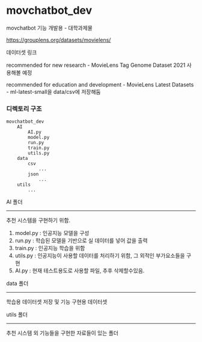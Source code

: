 # movchatbot_dev
movchatbot 기능 개발용 - 대학과제물

https://grouplens.org/datasets/movielens/

데이터셋 링크

recommended for new research - MovieLens Tag Genome Dataset 2021 사용해볼 예정

recommended for education and development - MovieLens Latest Datasets - ml-latest-small을 data/csv에 저장해둠

### 디렉토리 구조

	movchatbot_dev
		AI
			AI.py
			model.py
			run.py
			train.py
			utils.py
		data
			csv
				...
			json
				...
		utils
			...

AI 폴더
* * *
추천 시스템을 구현하기 위함.

1. model.py : 인공지능 모델을 구성
2. run.py : 학습된 모델을 기반으로 실 데이터를 넣어 값을 출력
3. train.py : 인공지능 학습을 위함
4. utils.py : 인공지능이 사용할 데이터를 처리하기 위함, 그 외적인 부가요소들을 구현
5. AI.py : 현재 테스트용도로 사용할 파일, 추후 삭제할수있음.



data 폴더
* * *
학습용 데이터셋 저장 및 기능 구현용 데이터셋



utils 폴더
* * *
추천 시스템 외 기능들을 구현한 자료들이 있는 폴더

